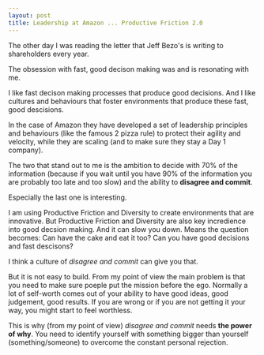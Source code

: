 ```yaml
---
layout: post
title: Leadership at Amazon ... Productive Friction 2.0
---
```

The other day I was reading the letter that Jeff Bezo's is writing to shareholders every year.

The obsession with fast, good decison making was and is resonating with me.

I like fast decison making processes that produce good decisions. And I like cultures and behaviours that foster environments that produce these fast, good descisions.

In the case of Amazon they have developed a set of leadership principles and behaviours (like the famous 2 pizza rule) to protect their agility and velocity, while they are scaling (and to make sure they stay a Day 1 company).

The two that stand out to me is the ambition to decide with 70% of the information (because if you wait until you have 90% of the information you are probably too late and too slow) and the ability to **disagree and commit**.

Especially the last one is interesting.

I am using Productive Friction and Diversity to create environments that are innovative. But Productive Friction and Diversity are also key incredience into good decsion making. And it can slow you down. Means the question becomes: Can have the cake and eat it too? Can you have good decisions and fast descisons?

I think a culture of *disagree and commit* can give you that.

But it is not easy to build. From my point of view the main problem is that you need to make sure poeple put the mission before the ego. Normally a lot of self-worth comes out of your ability to have good ideas, good judgement, good results. If you are wrong or if you are not getting it your way, you might start to feel worthless.

This is why (from my point of view) *disagree and commit* needs **the power of why**. You need to identify yourself with something bigger than yourself (something/someone) to overcome the constant personal rejection.
